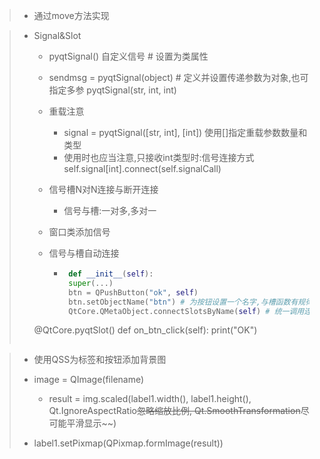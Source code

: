 > * 通过move方法实现

> * Signal&Slot
>
>   * pyqtSignal() 自定义信号 # 设置为类属性
>
>   * sendmsg  = pyqtSignal(object) # 定义并设置传递参数为对象,也可指定多参 pyqtSignal(str, int, int)
>
>   * 重载注意
>
>     * signal = pyqtSignal([str, int], [int]) 使用[]指定重载参数数量和类型
>     * 使用时也应当注意,只接收int类型时:信号连接方式 self.signal[int].connect(self.signalCall) 
>
>   * 信号槽N对N连接与断开连接
>
>     * 信号与槽:一对多,多对一
>
>   * 窗口类添加信号
>
>   * 信号与槽自动连接
>
>     * ```python
>        def __init__(self):
>        super(...)
>        btn = QPushButton("ok", self)
>        btn.setObjectName("btn") # 为按钮设置一个名字,与槽函数有规律: on_objectname_signalname
>        QtCore.QMetaObject.connectSlotsByName(self) # 统一调用连接
>        ```
>
>    @QtCore.pyqtSlot()
>    def on_btn_click(self):
>    	print("OK")
>
>    ```
>   
>    ```

> * 使用QSS为标签和按钮添加背景图
>
> * image  = QImage(filename)
>   * result = img.scaled(label1.width(), label1.height(), Qt.IgnoreAspectRatio~~忽略缩放比例, Qt.SmoothTransformation~~尽可能平滑显示~~)
> * label1.setPixmap(QPixmap.formImage(result))

